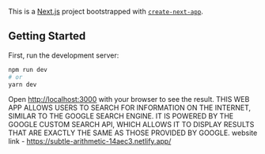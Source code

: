 This is a [Next.js](https://nextjs.org/) project bootstrapped with [`create-next-app`](https://github.com/vercel/next.js/tree/canary/packages/create-next-app).

## Getting Started

First, run the development server:

```bash
npm run dev
# or
yarn dev
```

Open [http://localhost:3000](http://localhost:3000) with your browser to see the result.
THIS WEB APP ALLOWS USERS TO SEARCH FOR INFORMATION ON THE INTERNET, SIMILAR TO THE GOOGLE SEARCH ENGINE. IT IS POWERED BY THE GOOGLE CUSTOM SEARCH API, WHICH ALLOWS IT TO DISPLAY RESULTS THAT ARE EXACTLY THE SAME AS THOSE PROVIDED BY GOOGLE.
website link -
https://subtle-arithmetic-14aec3.netlify.app/

